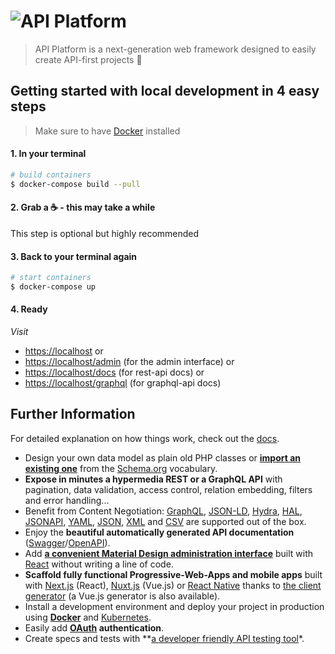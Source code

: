 # <img src="https://api-platform.com/logo-250x250.png" alt="API Platform">  

> API Platform is a next-generation web framework designed to easily create API-first projects 🚀

## Getting started with local development in 4 easy steps
> Make sure to have [Docker](https://www.docker.com) installed 

#### 1. In your terminal
```bash
# build containers
$ docker-compose build --pull
```

#### 2. Grab a ☕️ - this may take a while
This step is optional but highly recommended 

#### 3. Back to your terminal again
```bash
# start containers
$ docker-compose up
```

#### 4. Ready
*Visit*
* [https://localhost](https://localhost) or
* [https://localhost/admin](https://localhost/admin) (for the admin interface) or
* [https://localhost/docs](https://localhost/docs) (for rest-api docs) or
* [https://localhost/graphql](https://localhost/graphql) (for graphql-api docs)


## Further Information
For detailed explanation on how things work, check out the [docs](https://api-platform.com/docs).

* Design your own data model as plain old PHP classes or [**import an existing one**](https://api-platform.com/docs/schema-generator)
  from the [Schema.org](https://schema.org/) vocabulary.
* **Expose in minutes a hypermedia REST or a GraphQL API** with pagination, data validation, access control, relation embedding,
  filters and error handling...
* Benefit from Content Negotiation: [GraphQL](https://graphql.org), [JSON-LD](https://json-ld.org), [Hydra](https://hydra-cg.com),
  [HAL](https://github.com/mikekelly/hal_specification/blob/master/hal_specification.md), [JSONAPI](https://jsonapi.org/), [YAML](https://yaml.org/), [JSON](https://www.json.org/), [XML](https://www.w3.org/XML/) and [CSV](https://www.ietf.org/rfc/rfc4180.txt) are supported out of the box.
* Enjoy the **beautiful automatically generated API documentation** ([Swagger](https://swagger.io/)/[OpenAPI](https://www.openapis.org/)).
* Add [**a convenient Material Design administration interface**](https://api-platform.com/docs/admin) built with [React](https://reactjs.org/)
  without writing a line of code.
* **Scaffold fully functional Progressive-Web-Apps and mobile apps** built with [Next.js](https://api-platform.com/docs/client-generator/nextjs/) (React),
[Nuxt.js](https://api-platform.com/docs/client-generator/nuxtjs/) (Vue.js) or [React Native](https://api-platform.com/docs/client-generator/react-native/)
thanks to [the client generator](https://api-platform.com/docs/client-generator/) (a Vue.js generator is also available).
* Install a development environment and deploy your project in production using **[Docker](https://api-platform.com/docs/distribution)**
and [Kubernetes](https://api-platform.com/docs/deployment/kubernetes).
* Easily add **[OAuth](https://oauth.net/) authentication**.
* Create specs and tests with **[a developer friendly API testing tool](https://api-platform.com/docs/distribution/testing/)*.

